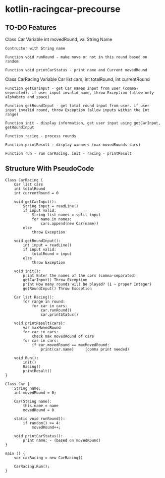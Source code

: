 # kotlin-racingcar-precourse

## TO-DO Features
Class Car
	Variable int movedRound, val String Name
	
	Contructor with String name

	Function void runRound - make move or not in this round based on random
	
	Function void printCarStatus - print name and Current movedRound

Class CarRacing
	Variable Car list cars, int totalRound, int currentRound

	Function getCarInput - get Car names input from user (comma-seperated). if user input invalid name, throw Exception (allow only alphabets and space)

	Function getRoundInput - get total round input from user. if user input invalid round, throw Exception (allow inputs within the Int range)

	Function init - display information, get user input using getCarInput, getRoundInput

	Function racing - process rounds

	Function printResult - display winners (max movedRounds cars)

	Function run - run carRacing. init - racing - printResult


## Structure With PseudoCode

	Class CarRacing {
		Car list cars
		int totalRound
		int	currentRound = 0

		void getCarInput():
			String input = readLine()
			if input valid:
				String list names = split input
				for name in names:
					cars.append(new Car(name))
			else
				throw Exception

		void getRoundInput():
			int input = readLine()
			if input valid:
				totalRound = input
			else
				throw Exception

		void init():
			print Enter the names of the cars (comma-separated)
			getCarInput() Throw Exception
			print How many rounds will be played? (1 ~ proper Integer)
			getRoundInput() Throw Exception

		Car list Racing():
			for range in round:
				for car in cars:
					car.runRound()
					car.printStatus()

		void printResult(cars):
			var maxMovedRound
			for car in cars:
				check max movedRound of cars
			for car in cars:
				if car.movedRound == maxMovedRound:
					print(car.name) 	(comma print needed)

		void Run():
			init()
			Racing()
			printResult()
	}

	Class Car {
		String name;
		int movedRound = 0;

		Car(String name):
			this.name = name
			movedRound = 0

		static void runRound():
			if random() >= 4:
				movedRound++;

		void printCarStatus():
			print name: - (based on movedRound)
	}

	main () {
		var carRacing = new CarRacing()
		
		CarRacing.Run();
	}
